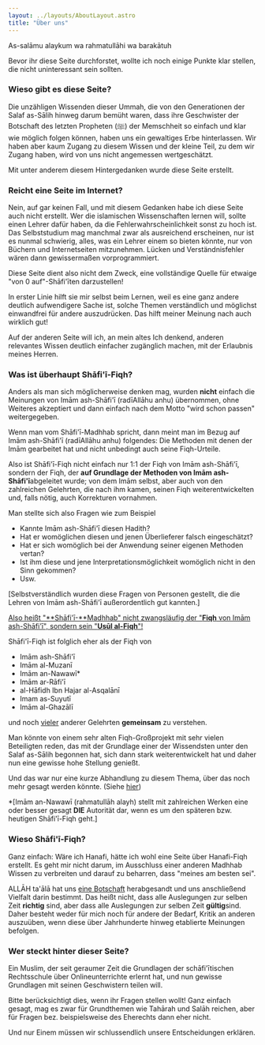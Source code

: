 ```yaml
---
layout: ../layouts/AboutLayout.astro
title: "Über uns"
---
```


As-salāmu alaykum wa rahmatullāhi wa barakātuh

Bevor ihr diese Seite durchforstet, wollte ich noch einige Punkte klar stellen, die nicht uninteressant sein sollten.

### Wieso gibt es diese Seite?

Die unzähligen Wissenden dieser Ummah, die von den Generationen der Salaf as-Sālih hinweg darum bemüht waren, dass ihre Geschwister der Botschaft des letzten Propheten (ﷺ) der Memschheit so einfach und klar wie möglich folgen können, haben uns ein gewaltiges Erbe hinterlassen. Wir haben aber kaum Zugang zu diesem Wissen und der kleine Teil, zu dem wir Zugang haben, wird von uns nicht angemessen wertgeschätzt.

Mit unter anderem diesem Hintergedanken wurde diese Seite erstellt.

### Reicht eine Seite im Internet?

Nein, auf gar keinen Fall, und mit diesem Gedanken habe ich diese Seite auch nicht erstellt. Wer die islamischen Wissenschaften lernen will, sollte einen Lehrer dafür haben, da die Fehlerwahrscheinlichkeit sonst zu hoch ist. Das Selbststudium mag manchmal zwar als ausreichend erscheinen, nur ist es nunmal schwierig, alles, was ein Lehrer einem so bieten könnte, nur von Büchern und Internetseiten mitzunehmen. Lücken und Verständnisfehler wären dann gewissermaßen vorprogrammiert.

Diese Seite dient also nicht dem Zweck, eine vollständige Quelle für etwaige "von 0 auf"-Shāfi'īten darzustellen!

In erster Linie hilft sie mir selbst beim Lernen, weil es eine ganz andere deutlich aufwendigere Sache ist, solche Themen verständlich und möglichst einwandfrei für andere auszudrücken. Das hilft meiner Meinung nach auch wirklich gut!

Auf der anderen Seite will ich, an mein altes Ich denkend, anderen relevantes Wissen deutlich einfacher zugänglich machen, mit der Erlaubnis meines Herren.

### Was ist überhaupt Shāfi'ī-Fiqh?

Anders als man sich möglicherweise denken mag, wurden **nicht** einfach die Meinungen von Imām ash-Shāfi'ī (radīAllāhu anhu) übernommen, ohne Weiteres akzeptiert und dann einfach nach dem Motto "wird schon passen" weitergegeben.

Wenn man vom Shāfi'ī-Madhhab spricht, dann meint man im Bezug auf Imām ash-Shāfi'ī (radīAllāhu anhu) folgendes: Die Methoden mit denen der Imām gearbeitet hat und nicht unbedingt auch seine Fiqh-Urteile.

Also ist Shāfi'ī-Fiqh nicht einfach nur 1:1 der Fiqh von Imām ash-Shāfi'ī, sondern der Fiqh, der **auf Grundlage der Methoden von Imām ash-Shāfi'ī**abgeleitet wurde; von dem Imām selbst, aber auch von den zahlreichen Gelehrten, die nach ihm kamen, seinen Fiqh weiterentwickelten und, falls nötig, auch Korrekturen vornahmen.

Man stellte sich also Fragen wie zum Beispiel

- Kannte Imām ash-Shāfi'ī diesen Hadith?
- Hat er womöglichen diesen und jenen Überlieferer falsch eingeschätzt?
- Hat er sich womöglich bei der Anwendung seiner eigenen Methoden vertan?
- Ist ihm diese und jene Interpretationsmöglichkeit womöglich nicht in den Sinn gekommen?
- Usw.

[Selbstverständlich wurden diese Fragen von Personen gestellt, die die Lehren von Imām ash-Shāfi'ī außerordentlich gut kannten.]

<span style="text-decoration:underline;">Also heißt "**Shāfi'ī-**Madhhab" nicht zwangsläufig der "**Fiqh** von Imām ash-Shāfi'ī", sondern sein "**Usūl al-Fiqh**"!</span>

Shāfi'ī-Fiqh ist folglich eher als der Fiqh von

- Imām ash-Shāfi'ī
- Imām al-Muzanī
- Imām an-Nawawī\*
- Imām ar-Rāfi'ī
- al-Hāfidh Ibn Hajar al-Asqalānī
- Imam as-Suyutī
- Imām al-Ghazālī

und noch <span style="text-decoration:underline;">vieler</span> anderer Gelehrten **gemeinsam** zu verstehen.

Man könnte von einem sehr alten Fiqh-Großprojekt mit sehr vielen Beteiligten reden, das mit der Grundlage einer der Wissendsten unter den Salaf as-Sālih begonnen hat, sich dann stark weiterentwickelt hat und daher nun eine gewisse hohe Stellung genießt.

Und das war nur eine kurze Abhandlung zu diesem Thema, über das noch mehr gesagt werden könnte. (Siehe [hier](https://shafiimadhhab.wordpress.com/2018/11/22/die-vier-madhahib-2-2-was-steckt-dahinter/))

\*[Imām an-Nawawī (rahmatullāh alayh) stellt mit zahlreichen Werken eine oder besser gesagt **DIE** Autorität dar, wenn es um den späteren bzw. heutigen Shāfi'ī-Fiqh geht.]

### Wieso Shāfi'ī-Fiqh?

Ganz einfach: Wäre ich Hanafi, hätte ich wohl eine Seite über Hanafi-Fiqh erstellt. Es geht mir nicht darum, im Ausschluss einer anderen Madhhab Wissen zu verbreiten und darauf zu beharren, dass "meines am besten sei".

ALLĀH ta'ālā hat uns <span style="text-decoration:underline;">eine Botschaft</span> herabgesandt und uns anschließend Vielfalt darin bestimmt. Das heißt nicht, dass alle Auslegungen zur selben Zeit **richtig** sind, aber dass alle Auslegungen zur selben Zeit **gültig**sind. Daher besteht weder für mich noch für andere der Bedarf, Kritik an anderen auszuüben, wenn diese über Jahrhunderte hinweg etablierte Meinungen befolgen.

### Wer steckt hinter dieser Seite?

Ein Muslim, der seit geraumer Zeit die Grundlagen der schāfi'ītischen Rechtsschule über Onlineunterrichte erlernt hat, und nun gewisse Grundlagen mit seinen Geschwistern teilen will.

Bitte berücksichtigt dies, wenn ihr Fragen stellen wollt! Ganz einfach gesagt, mag es zwar für Grundthemen wie Tahārah und Salāh reichen, aber für Fragen bez. beispielsweise des Eherechts dann eher nicht.

Und nur Einem müssen wir schlussendlich unsere Entscheidungen erklären.

